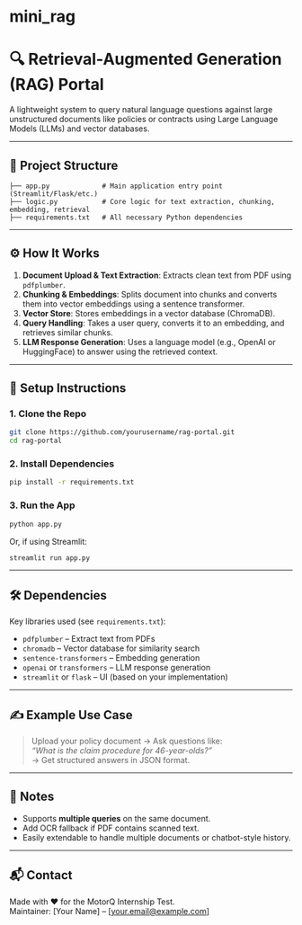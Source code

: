 # mini_rag

# 🔍 Retrieval-Augmented Generation (RAG) Portal

A lightweight system to query natural language questions against large unstructured documents like policies or contracts using Large Language Models (LLMs) and vector databases.

---

## 📁 Project Structure

```
├── app.py             # Main application entry point (Streamlit/Flask/etc.)
├── logic.py           # Core logic for text extraction, chunking, embedding, retrieval
├── requirements.txt   # All necessary Python dependencies
```

---

## ⚙️ How It Works

1. **Document Upload & Text Extraction**: Extracts clean text from PDF using `pdfplumber`.
2. **Chunking & Embeddings**: Splits document into chunks and converts them into vector embeddings using a sentence transformer.
3. **Vector Store**: Stores embeddings in a vector database (ChromaDB).
4. **Query Handling**: Takes a user query, converts it to an embedding, and retrieves similar chunks.
5. **LLM Response Generation**: Uses a language model (e.g., OpenAI or HuggingFace) to answer using the retrieved context.

---

## 🚀 Setup Instructions

### 1. Clone the Repo

```bash
git clone https://github.com/yourusername/rag-portal.git
cd rag-portal
```

### 2. Install Dependencies

```bash
pip install -r requirements.txt
```

### 3. Run the App

```bash
python app.py
```

Or, if using Streamlit:

```bash
streamlit run app.py
```

---

## 🛠 Dependencies

Key libraries used (see `requirements.txt`):

- `pdfplumber` – Extract text from PDFs
- `chromadb` – Vector database for similarity search
- `sentence-transformers` – Embedding generation
- `openai` or `transformers` – LLM response generation
- `streamlit` or `flask` – UI (based on your implementation)

---

## ✍️ Example Use Case

> Upload your policy document → Ask questions like:  
> _“What is the claim procedure for 46-year-olds?”_  
> → Get structured answers in JSON format.

---

## 📌 Notes

- Supports **multiple queries** on the same document.
- Add OCR fallback if PDF contains scanned text.
- Easily extendable to handle multiple documents or chatbot-style history.

---

## 📬 Contact

Made with ❤️ for the MotorQ Internship Test.  
Maintainer: [Your Name] – [your.email@example.com]
